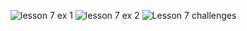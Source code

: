 ![lesson 7 ex 1](https://user-images.githubusercontent.com/128070765/229327463-0fb9ee1b-be4a-4365-8093-c8b4332567c1.png)
![lesson 7 ex 2](https://user-images.githubusercontent.com/128070765/229327464-71489d95-fb41-4535-b939-e229b143bb96.png)
![Lesson 7 challenges](https://user-images.githubusercontent.com/128070765/229327465-4a796e5c-0020-46dc-927c-982b73dfc921.png)
